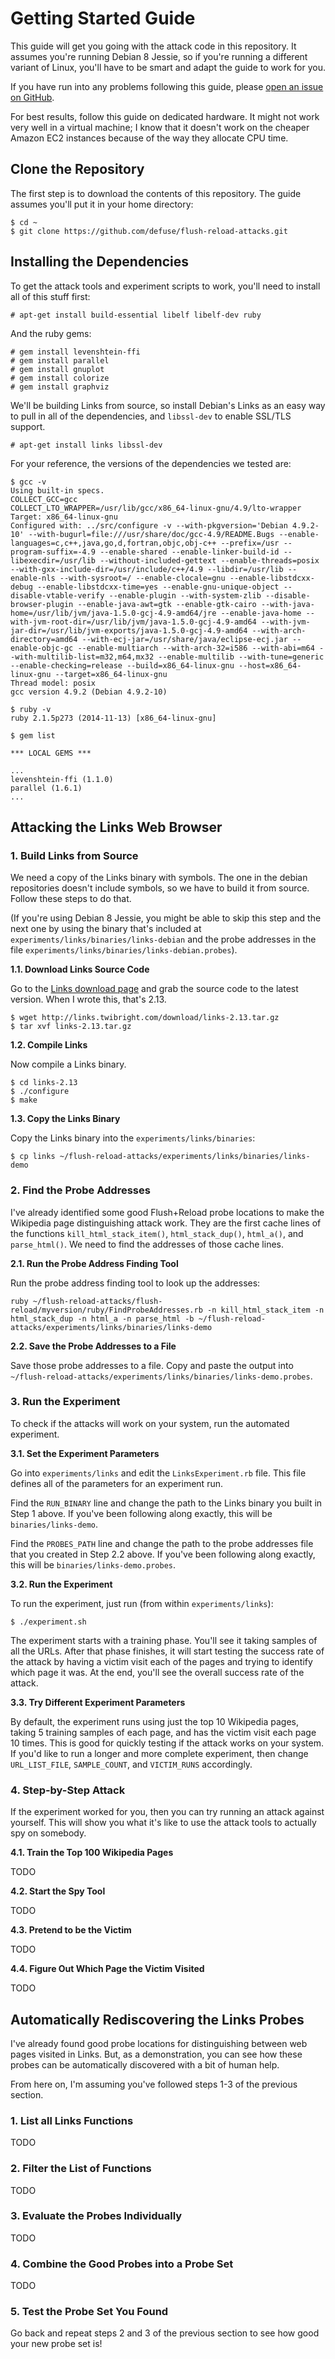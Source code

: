 Getting Started Guide
=====================

This guide will get you going with the attack code in this repository. It
assumes you're running Debian 8 Jessie, so if you're running a different variant
of Linux, you'll have to be smart and adapt the guide to work for you.

If you have run into any problems following this guide, please [open an issue on
GitHub](https://github.com/defuse/flush-reload-attacks/issues).

For best results, follow this guide on dedicated hardware. It might not work
very well in a virtual machine; I know that it doesn't work on the cheaper
Amazon EC2 instances because of the way they allocate CPU time.

Clone the Repository
--------------------

The first step is to download the contents of this repository. The guide assumes
you'll put it in your home directory:

```
$ cd ~
$ git clone https://github.com/defuse/flush-reload-attacks.git
```

Installing the Dependencies
---------------------------

To get the attack tools and experiment scripts to work, you'll need to install
all of this stuff first:

```
# apt-get install build-essential libelf libelf-dev ruby
```

And the ruby gems:

```
# gem install levenshtein-ffi
# gem install parallel
# gem install gnuplot
# gem install colorize
# gem install graphviz
```

We'll be building Links from source, so install Debian's Links as an easy way to
pull in all of the dependencies, and `libssl-dev` to enable SSL/TLS support.

```
# apt-get install links libssl-dev
```

For your reference, the versions of the dependencies we tested are:

```
$ gcc -v
Using built-in specs.
COLLECT_GCC=gcc
COLLECT_LTO_WRAPPER=/usr/lib/gcc/x86_64-linux-gnu/4.9/lto-wrapper
Target: x86_64-linux-gnu
Configured with: ../src/configure -v --with-pkgversion='Debian 4.9.2-10' --with-bugurl=file:///usr/share/doc/gcc-4.9/README.Bugs --enable-languages=c,c++,java,go,d,fortran,objc,obj-c++ --prefix=/usr --program-suffix=-4.9 --enable-shared --enable-linker-build-id --libexecdir=/usr/lib --without-included-gettext --enable-threads=posix --with-gxx-include-dir=/usr/include/c++/4.9 --libdir=/usr/lib --enable-nls --with-sysroot=/ --enable-clocale=gnu --enable-libstdcxx-debug --enable-libstdcxx-time=yes --enable-gnu-unique-object --disable-vtable-verify --enable-plugin --with-system-zlib --disable-browser-plugin --enable-java-awt=gtk --enable-gtk-cairo --with-java-home=/usr/lib/jvm/java-1.5.0-gcj-4.9-amd64/jre --enable-java-home --with-jvm-root-dir=/usr/lib/jvm/java-1.5.0-gcj-4.9-amd64 --with-jvm-jar-dir=/usr/lib/jvm-exports/java-1.5.0-gcj-4.9-amd64 --with-arch-directory=amd64 --with-ecj-jar=/usr/share/java/eclipse-ecj.jar --enable-objc-gc --enable-multiarch --with-arch-32=i586 --with-abi=m64 --with-multilib-list=m32,m64,mx32 --enable-multilib --with-tune=generic --enable-checking=release --build=x86_64-linux-gnu --host=x86_64-linux-gnu --target=x86_64-linux-gnu
Thread model: posix
gcc version 4.9.2 (Debian 4.9.2-10)
```

```
$ ruby -v
ruby 2.1.5p273 (2014-11-13) [x86_64-linux-gnu]
```

```
$ gem list

*** LOCAL GEMS ***

...
levenshtein-ffi (1.1.0)
parallel (1.6.1)
...
```

Attacking the Links Web Browser
-------------------------------

### 1. Build Links from Source

We need a copy of the Links binary with symbols. The one in the debian
repositories doesn't include symbols, so we have to build it from source. Follow
these steps to do that.

(If you're using Debian 8 Jessie, you might be able to skip this step and the
next one by using the binary that's included at
`experiments/links/binaries/links-debian` and the probe addresses in the file
`experiments/links/binaries/links-debian.probes`).

**1.1. Download Links Source Code**

Go to the [Links download page](http://links.twibright.com/download.php) and
grab the source code to the latest version. When I wrote this, that's 2.13.

```
$ wget http://links.twibright.com/download/links-2.13.tar.gz
$ tar xvf links-2.13.tar.gz
```

**1.2. Compile Links**

Now compile a Links binary.

```
$ cd links-2.13
$ ./configure
$ make
```

**1.3. Copy the Links Binary**

Copy the Links binary into the `experiments/links/binaries`:

```
$ cp links ~/flush-reload-attacks/experiments/links/binaries/links-demo
```

### 2. Find the Probe Addresses

I've already identified some good Flush+Reload probe locations to make the
Wikipedia page distinguishing attack work. They are the first cache lines of the
functions `kill_html_stack_item()`, `html_stack_dup()`, `html_a()`, and
`parse_html()`. We need to find the addresses of those cache lines.

**2.1. Run the Probe Address Finding Tool**

Run the probe address finding tool to look up the addresses:

```
ruby ~/flush-reload-attacks/flush-reload/myversion/ruby/FindProbeAddresses.rb -n kill_html_stack_item -n html_stack_dup -n html_a -n parse_html -b ~/flush-reload-attacks/experiments/links/binaries/links-demo
```

**2.2. Save the Probe Addresses to a File**

Save those probe addresses to a file. Copy and paste the output into
`~/flush-reload-attacks/experiments/links/binaries/links-demo.probes`.

### 3. Run the Experiment

To check if the attacks will work on your system, run the automated experiment.

**3.1. Set the Experiment Parameters**

Go into `experiments/links` and edit the `LinksExperiment.rb` file. This file
defines all of the parameters for an experiment run.

Find the `RUN_BINARY` line and change the path to the Links binary you built in
Step 1 above. If you've been following along exactly, this will be
`binaries/links-demo`.

Find the `PROBES_PATH` line and change the path to the probe addresses file that
you created in Step 2.2 above. If you've been following along exactly, this will
be `binaries/links-demo.probes`.

**3.2. Run the Experiment**

To run the experiment, just run (from within `experiments/links`):

```
$ ./experiment.sh
```

The experiment starts with a training phase. You'll see it taking samples of all
the URLs. After that phase finishes, it will start testing the success rate of
the attack by having a victim visit each of the pages and trying to identify
which page it was. At the end, you'll see the overall success rate of the
attack.

**3.3. Try Different Experiment Parameters**

By default, the experiment runs using just the top 10 Wikipedia pages, taking
5 training samples of each page, and has the victim visit each page 10 times.
This is good for quickly testing if the attack works on your system. If you'd
like to run a longer and more complete experiment, then change `URL_LIST_FILE`,
`SAMPLE_COUNT`, and `VICTIM_RUNS` accordingly.

### 4. Step-by-Step Attack

If the experiment worked for you, then you can try running an attack against
yourself. This will show you what it's like to use the attack tools to actually
spy on somebody.

**4.1. Train the Top 100 Wikipedia Pages**

TODO

**4.2. Start the Spy Tool**

TODO

**4.3. Pretend to be the Victim**

TODO

**4.4. Figure Out Which Page the Victim Visited**

TODO

Automatically Rediscovering the Links Probes
--------------------------------------------

I've already found good probe locations for distinguishing between web pages
visited in Links. But, as a demonstration, you can see how these probes can be
automatically discovered with a bit of human help.

From here on, I'm assuming you've followed steps 1-3 of the previous section.

### 1. List all Links Functions

TODO

### 2. Filter the List of Functions

TODO

### 3. Evaluate the Probes Individually

TODO

### 4. Combine the Good Probes into a Probe Set

TODO

### 5. Test the Probe Set You Found

Go back and repeat steps 2 and 3 of the previous section to see how good your
new probe set is!
